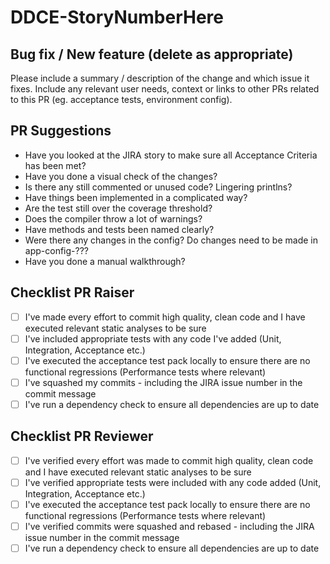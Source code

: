# DDCE-StoryNumberHere

## Bug fix / New feature (delete as appropriate)

Please include a summary / description of the change and which issue it fixes.  Include any relevant user needs, context or links to other PRs related to this PR (eg. acceptance tests, environment config).

## PR Suggestions
- Have you looked at the JIRA story to make sure all Acceptance Criteria has been met?
- Have you done a visual check of the changes?
- Is there any still commented or unused code? Lingering printlns?
- Have things been implemented in a complicated way?
- Are the test still over the coverage threshold?
- Does the compiler throw a lot of warnings? 
- Have methods and tests been named clearly?
- Were there any changes in the config? Do changes need to be made in app-config-???
- Have you done a manual walkthrough?


## Checklist PR Raiser
 - [ ]  I've made every effort to commit high quality, clean code and I have executed relevant static analyses to be sure
 - [ ]  I've included appropriate tests with any code I've added (Unit, Integration, Acceptance etc.)
 - [ ]  I've executed the acceptance test pack locally to ensure there are no functional regressions (Performance tests where relevant)
 - [ ]  I've squashed my commits - including the JIRA issue number in the commit message
 - [ ]  I've run a dependency check to ensure all dependencies are up to date
 
## Checklist PR Reviewer
 - [ ]  I've verified every effort was made to commit high quality, clean code and I have executed relevant static analyses to be sure
 - [ ]  I've verified appropriate tests were included with any code added (Unit, Integration, Acceptance etc.)
 - [ ]  I've executed the acceptance test pack locally to ensure there are no functional regressions (Performance tests where relevant)
 - [ ]  I've verified commits were squashed and rebased - including the JIRA issue number in the commit message
 - [ ]  I've run a dependency check to ensure all dependencies are up to date
